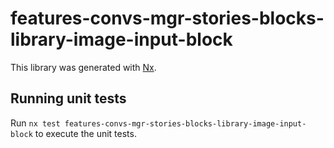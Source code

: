 # features-convs-mgr-stories-blocks-library-image-input-block

This library was generated with [Nx](https://nx.dev).

## Running unit tests

Run `nx test features-convs-mgr-stories-blocks-library-image-input-block` to execute the unit tests.
